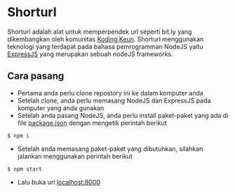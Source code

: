 # Shorturl
Shorturl adalah alat untuk memperpendek url seperti bit.ly yang dikembangkan oleh komunitas [Koding Keun](http://kodingkeun.com). Shorturl menggunakan teknologi yang terdapat pada bahasa pemrogramman NodeJS yaitu [ExpressJS](https://expressjs.com) yang merupakan sebuah nodeJS frameworks.

## Cara pasang
- Pertama anda perlu clone repostory ini ke dalam komputer anda
- Setelah clone, anda perlu memasang NodeJS dan ExpressJS pada komputer yang anda gunakan
- Setelah anda pasang NodeJS, anda perlu install paket-paket yang ada di file [package.json](./package.json) dengan mengetik perintah berikut
```shell
$ npm i
```
- Setelah anda memasang paket-paket yang dibutuhkan, silahkan jalankan menggunakan perintah berikut
```shell
$ npm start
```
- Lalu buka url [localhost:8000](http://localhost:8000)
